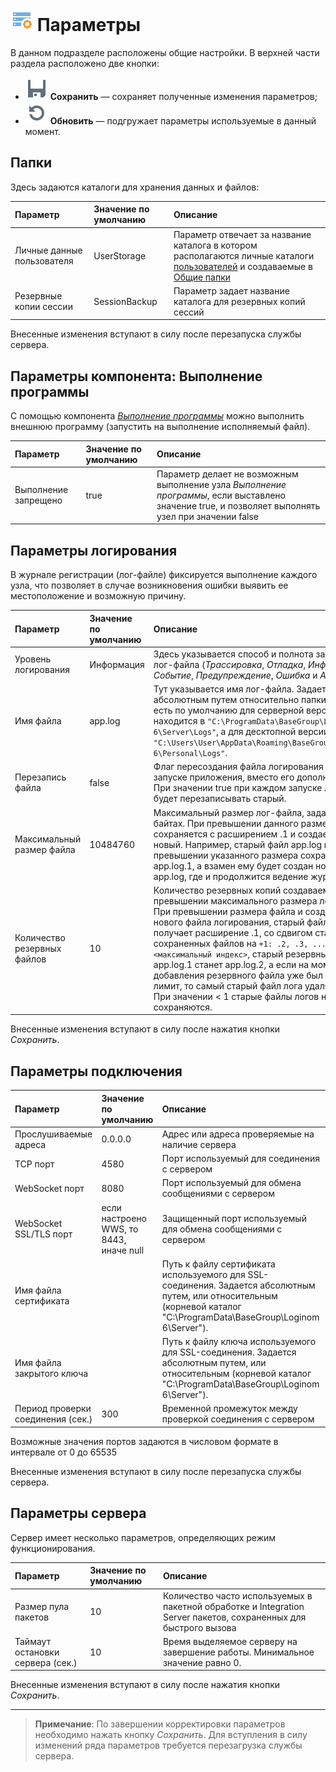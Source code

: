# ![Параметры](../images/icons/admin-system-objects/properties_default.svg)  Параметры

В данном подразделе расположены общие настройки. В верхней части раздела расположено две кнопки:

* ![Сохранить](../images/icons/toolbar-controls_18x18/toolbar-controls_18x18_save_default.svg) **Сохранить** — сохраняет полученные изменения параметров;
* ![Обновить](../images/icons/toolbar-controls_18x18/toolbar-controls_18x18_refresh_default.svg) **Обновить** — подгружает параметры используемые в данный момент.

## Папки

Здесь задаются каталоги для хранения данных и файлов:

|Параметр|Значение по умолчанию|Описание|
|:-|:-|:-|
|Личные данные пользователя|UserStorage|Параметр отвечает за название каталога в котором располагаются личные каталоги [пользователей](./users.md) и создаваемые в [Общие папки](./shared-folder.md)|
|Резервные копии сессии|SessionBackup|Параметр задает название каталога для резервных копий сессий|

Внесенные изменения вступают в силу после перезапуска службы сервера.

## Параметры компонента: Выполнение программы

С помощью компонента [*Выполнение программы*](../processors/integration/exec-program.md) можно выполнить внешнюю программу (запустить на выполнение исполняемый файл).

|Параметр|Значение по умолчанию|Описание|
|:-|:-|:-|
|Выполнение запрещено|true|Параметр делает не возможным выполнение узла *Выполнение программы*, если выставлено значение true, и позволяет выполнять узел при значении false|

## Параметры логирования

В журнале регистрации (лог-файле) фиксируется выполнение каждого узла, что позволяет в случае возникновения ошибки выявить ее местоположение и возможную причину.

|Параметр|Значение по умолчанию|Описание|
|:-|:-|:-|
|Уровень логирования|Информация|Здесь указывается способ и полнота заполнения лог-файла (*Трассировка*, *Отладка*, *Информация*, *Событие*, *Предупреждение*, *Ошибка* и *Авария*)|
|Имя файла|app.log|Тут указывается имя лог-файла. Задается абсолютным путем относительно папки Logs, то есть по умолчанию для серверной версии файл находится в `"C:\ProgramData\BaseGroup\Loginom 6\Server\Logs"`, а для десктопной версии в `"C:\Users\User\AppData\Roaming\BaseGroup\Loginom 6\Personal\Logs"`.|
|Перезапись файла|false|Флаг пересоздания файла логирования при запуске приложения, вместо его дополнения. При значении true при каждом запуске лог-файл будет перезаписывать старый.|
|Максимальный размер файла|10484760|Максимальный размер лог-файла, задается в байтах. При превышении данного размера, файл сохраняется с расширением .1 и создается новый. Например, старый файл app.log при превышении указанного размера сохранится как app.log.1, а взамен ему будет создан новый app.log, где и продолжится ведение журнала.|
|Количество резервных файлов|10|Количество резервных копий создаваемых при превышении максимального размера лог-файла. При превышении размера файла и создании нового файла логирования, старый файл получает расширение .1, со сдвигом старых сохраненных файлов на `+1: .2, .3, ..., .<максимальный индекс>`, старый резервный файл app.log.1 станет app.log.2, а если на момент добавления резервного файла уже был достигнут лимит, то самый старый файл лога удаляется. При значении < 1 старые файлы логов не сохраняются.|

Внесенные изменения вступают в силу после нажатия кнопки *Сохранить*.

## Параметры подключения

|Параметр|Значение по умолчанию|Описание|
|:-|:-|:-|
|Прослушиваемые адреса|0.0.0.0|Адрес или адреса проверяемые на наличие сервера|
|TCP порт|4580|Порт используемый для соединения с сервером|
|WebSocket порт|8080|Порт используемый для обмена сообщениями с сервером|
|WebSocket SSL/TLS порт|если настроено WWS, то 8443, иначе null|Защищенный порт используемый для обмена сообщениями с сервером|
|Имя файла сертификата||Путь к файлу сертификата используемого для SSL-соединения. Задается абсолютным путем, или относительным (корневой каталог "C:\ProgramData\BaseGroup\Loginom 6\Server").|
|Имя файла закрытого ключа||Путь к файлу ключа используемого для SSL-соединения. Задается абсолютным путем, или относительным (корневой каталог "C:\ProgramData\BaseGroup\Loginom 6\Server").|
|Период проверки соединения (сек.)|300|Временной промежуток между проверкой соединения с сервером|

Возможные значения портов задаются в числовом формате в интервале от 0 до 65535

Внесенные изменения вступают в силу после перезапуска службы сервера.

## Параметры сервера

Сервер имеет несколько параметров, определяющих режим функционирования.

|Параметр|Значение по умолчанию|Описание|
|:-|:-|:-|
|Размер пула пакетов|10|Количество часто используемых в пакетной обработке и Integration Server пакетов, сохраненных для быстрого вызова|
|Таймаут остановки сервера (сек.)|10|Время выделяемое серверу на завершение работы. Минимальное значение равно 0.|

Внесенные изменения вступают в силу после нажатия кнопки *Сохранить*.

---

>**Примечание**: По завершении корректировки параметров необходимо нажать кнопку *Сохранить*. Для вступления в силу изменений ряда параметров требуется перезагрузка службы сервера.
